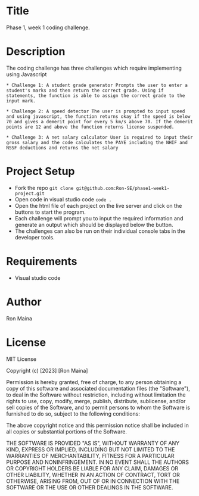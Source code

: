# Title 
Phase 1, week 1 coding challenge.

# Description 
The coding challenge has three challenges which require implementing using Javascript

    * Challenge 1: A student grade generator Prompts the user to enter a student's marks and then return the correct grade. Using if statements, the function is able to assign the correct grade to the input mark.

    * Challenge 2: A speed detector The user is prompted to input speed and using javascript, the function returns okay if the speed is below 70 and gives a demerit point for every 5 km/s above 70. If the demerit points are 12 and above the function returns license suspended.

    * Challenge 3: A net salary calculator User is required to input their gross salary and the code calculates the PAYE including the NHIF and NSSF deductions and returns the net salary

# Project Setup 
* Fork the repo 
`git clone git@github.com:Ron-SE/phase1-week1-project.git` 
* Open code in visual studio code `code .` 
* Open the html file of each project on the live server and click on the buttons to start the program.
* Each challenge will prompt you to input the required information and generate an output which should be displayed below the button.
* The challenges can also be run on their individual console tabs in the developer tools. 

# Requirements 
* Visual studio code

# Author 
Ron Maina

# License 
MIT License

Copyright (c) [2023] [Ron Maina]

Permission is hereby granted, free of charge, to any person obtaining a copy of this software and associated documentation files (the "Software"), to deal in the Software without restriction, including without limitation the rights to use, copy, modify, merge, publish, distribute, sublicense, and/or sell copies of the Software, and to permit persons to whom the Software is furnished to do so, subject to the following conditions:

The above copyright notice and this permission notice shall be included in all copies or substantial portions of the Software.

THE SOFTWARE IS PROVIDED "AS IS", WITHOUT WARRANTY OF ANY KIND, EXPRESS OR IMPLIED, INCLUDING BUT NOT LIMITED TO THE WARRANTIES OF MERCHANTABILITY, FITNESS FOR A PARTICULAR PURPOSE AND NONINFRINGEMENT. IN NO EVENT SHALL THE AUTHORS OR COPYRIGHT HOLDERS BE LIABLE FOR ANY CLAIM, DAMAGES OR OTHER LIABILITY, WHETHER IN AN ACTION OF CONTRACT, TORT OR OTHERWISE, ARISING FROM, OUT OF OR IN CONNECTION WITH THE SOFTWARE OR THE USE OR OTHER DEALINGS IN THE SOFTWARE.
